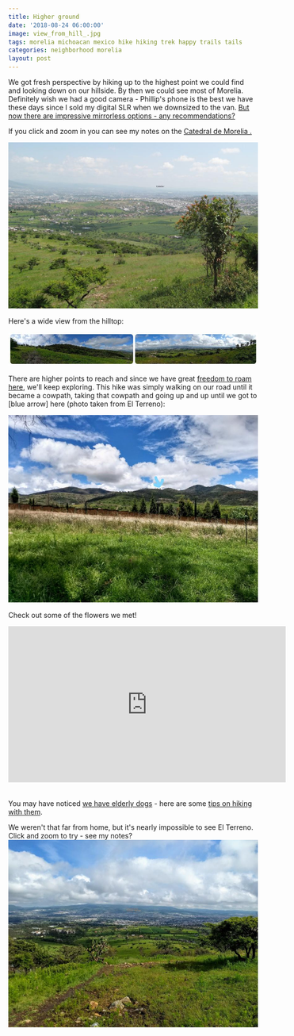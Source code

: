 ```yaml
---
title: Higher ground
date: '2018-08-24 06:00:00'
image: view_from_hill_.jpg
tags: morelia michoacan mexico hike hiking trek happy trails tails
categories: neighborhood morelia
layout: post
---
```


We got fresh perspective by hiking up to the highest point we could find and looking down on our hillside. By then we could see most of Morelia. Definitely wish we had a good camera - Phillip's phone is the best we have these days since I sold my digital SLR when we downsized to the van. [But now there are impressive mirrorless options - any recommendations?](https://www.amazon.com/gp/product/B01DOKHSH0/ref=as_li_tl?ie=UTF8&tag=annalisa144-20&camp=1789&creative=9325&linkCode=as2&creativeASIN=B01DOKHSH0&linkId=3671f478b61afce849fb3bc1a9842bd3)

If you click and zoom in you can see my notes on the [Catedral de Morelia .](https://en.wikipedia.org/wiki/Morelia_Cathedral)<br>


[![](/images/catedral_from_mountain_notes_.jpg)](/images/catedral_from_mountain_notes.jpg)

Here's a wide view from the hilltop:

[![](/images/wide_view_from_hill_.jpg)](/images/wide_view_from_hill.jpg)


There are higher points to reach and since we have great [freedom to roam here](https://reverdecer.annalisagross.com/2018/07/22/the-right-to-roam/), we'll keep exploring. This hike was simply walking on our road until it became a cowpath, taking that cowpath and going up and up until we got to [blue arrow] here (photo taken from El Terreno):

[![](/images/eastish_hills_notes_.jpg)](/images/eastish_hills_notes.jpg)

Check out some of the flowers we met!

<iframe width="560" height="315" src="https://www.youtube-nocookie.com/embed/D6BTaqkRv60" frameborder="0" allow="autoplay; encrypted-media" allowfullscreen></iframe>

<br> You may have noticed [we have elderly dogs](https://reverdecer.annalisagross.com/2018/08/05/dog-retirement-home/) - here are some [tips on hiking with them](https://reverdecer.annalisagross.com/2018/08/13/how-to-hike-with-old-dogs/).

We weren't that far from home, but it's nearly impossible to see El Terreno. Click and zoom to try - see my notes?
[![](/images/view_from_hill_with_notes_.jpg)](/images/view_from_hill_with_notes.jpg)